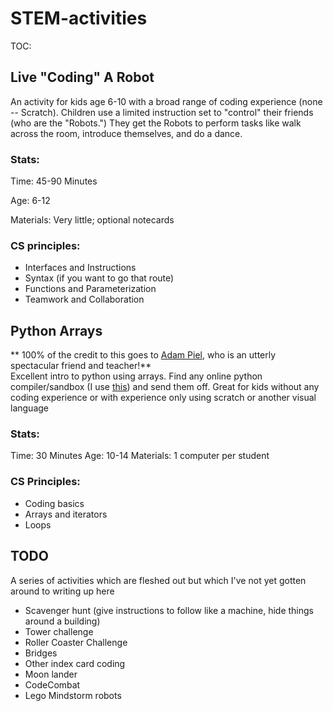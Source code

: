 # STEM-activities

TOC:
## Live "Coding" A Robot 
An activity for kids age 6-10 with a broad range of coding experience (none -- Scratch). 
Children use a limited instruction set to "control" their friends (who are the "Robots.") 
They get the Robots to perform tasks like walk across the room, introduce themselves, and 
do a dance. 
### Stats:
Time: 45-90 Minutes

Age: 6-12

Materials: Very little; optional notecards
### CS principles: 
* Interfaces and Instructions
* Syntax (if you want to go that route)
* Functions and Parameterization
* Teamwork and Collaboration

## Python Arrays
** 100% of the credit to this goes to [Adam Piel](https://www.linkedin.com/in/adam-piel-245a4471/), who is an utterly spectacular friend and teacher!**  
Excellent intro to python using arrays. Find any online python compiler/sandbox 
(I use [this](https://repl.it/@whearst3/Python-Sandbox)) and send them off. 
Great for kids without any coding experience or with experience only using 
scratch or another visual language
### Stats:
Time: 30 Minutes
Age: 10-14
Materials: 1 computer per student
### CS Principles:
* Coding basics
* Arrays and iterators
* Loops 

## TODO
A series of activities which are fleshed out but which I've not yet gotten around to writing up here
* Scavenger hunt (give instructions to follow like a machine, hide things around a building)
* Tower challenge
* Roller Coaster Challenge
* Bridges
* Other index card coding
* Moon lander
* CodeCombat
* Lego Mindstorm robots
